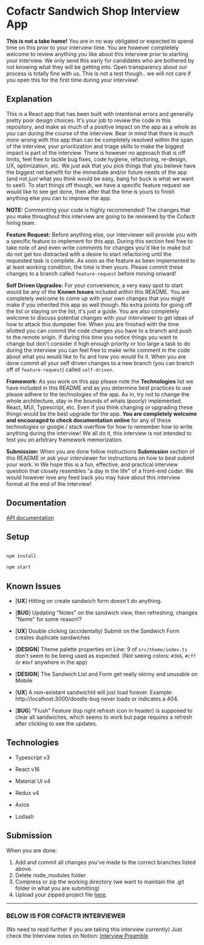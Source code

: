 # Cofactr Sandwich Shop Interview App

**This is not a take home!** You are in no way obligated or expected to spend time on this prior to your interview time. You are however completely welcome to review anything you like about this interview prior to starting your interview. We only send this early for candidates who are bothered by not knowing what they will be getting into. Open transparency about our process is totally fine with us. This is not a test though.. we will not care if you open this for the first time during your interview!

## Explanation
This is a React app that has been built with intentional errors and generally pretty poor design choices. It's your job to review the code in this repository, and make as much of a positive impact on the app as a whole as you can during the course of the interview. Bear in mind that there is _much more_ wrong with this app than can be completely resolved within the span of the interview, your prioritization and triage skills to make the biggest impact is part of the interview. There is however no approach that is off limits, feel free to tackle bug fixes, code hygiene, refactoring, re-design, UX, optimization, etc. We just ask that you pick things that you believe have the biggest net benefit for the immediate and/or future needs of the app (and not _just_ what you think would be easy, bang for buck is what we want to see!). To start things off though, we have a specific feature request we would like to see get done, then after that the time is yours to finish anything else you can to improve the app.

**NOTE:** Commenting your code is highly recommended! The changes that you make throughout this interview are going to be reviewed by the Cofactr hiring team.

**Feature Request:** Before anything else, our interviewer will provide you with a specific feature to implement for this app. During this section feel free to take note of and even write comments for changes you'd like to make but do not get too distracted with a desire to start refactoring until the requested task is complete. As soon as the feature as been implemented to at least working condition, the time is then yours. Please commit these changes to a branch called `feature-request` before moving onward!

**Self Driven Upgrades:** For your convenience, a very easy spot to start would be any of the **Known Issues** included within this README. You are completely welcome to come up with your own changes that you might make if you inherited this app as well though. No extra points for going off the list or staying on the list, it's just a guide. You are also completely welcome to discuss potential changes with your interviewer to get ideas of how to attack this dumpster fire. When you are finished with the time allotted you can commit the code changes you have to a branch and push to the remote origin. If during this time you notice things you want to change but don't consider it high enough priority or too large a task to do during the interview you can feel free to make write comment in the code about what you would like to fix and how you _would_ fix it. When you are done commit all your self driven changes to a new branch (you can branch off of `feature-request`) called `self-driven`.

**Framework:** As you work on this app please note the **Technologies** list we have included in this README and as you determine best practices to use please adhere to the technologies of the app. As in, try not to change the whole architecture, stay in the bounds of whats (poorly) implemented. React, MUI, Typescript, etc. Even if you think changing or upgrading these things would be the best upgrade for the app. **You are completely welcome and encouraged to check documentation online** for any of these technologies or google / stack overflow for how to remember how to write anything during the interview! We all do it, this interview is not intended to test you on arbitrary framework memorization.

**Submission:** When you are done follow instructions **Submission** section of this README or ask your interviewer for instructions on how to best submit your work. in We hope this is a fun, effective, and practical interview question that closely resembles "a day in the life" of a front-end coder. We would however love any feed back you may have about this interview format at the end of the interview!

## Documentation
[API documentation](https://github.com/Cofactr/sandwich-shop)

## Setup

```bash

npm install

npm start

```

## Known Issues

- [**UX**] Hitting on create sandwich form doesn't do anything.

- [**BUG**] Updating "Notes" on the sandwich view, then refreshing, changes "Name" for some reason!?

- [**UX**] Double clicking (accidentally) Submit on the Sandwich Form creates duplicate sandwiches

- [**DESIGN**] Theme palette properties on Line: 9 of `src/theme/index.ts` don't seem to be being used as expected. (Not seeing colors: `#366`, `#cff` or `#def` anywhere in the app)

- [**DESIGN**] The Sandwich List and Form get really skinny and unusable on Mobile

- [**UX**] A non-existant sandwichId will just load forever. Example: http://localhost:3000/doodle-bug never loads or indicates a 404.

- [**BUG**] "Flush" Feature (top right refresh icon in header) is supposed to clear all sandwiches, which seems to work but page requires a refresh after clicking to see the updates.
  

## Technologies

- Typescript v3

- React v16

- Material UI v4

- Redux v4

- Axios

- Lodash


## Submission

When you are done:
1. Add and commit all changes you've made to the correct branches listed above.
2. Delete node_modules folder
3. Compress or zip the working directory (we want to maintain the .git folder in what you are submitting)
4. Upload your zipped project file [here](https://www.dropbox.com/request/NqUNBsA6LVlmnMztyoaQ).

---

### BELOW IS FOR COFACTR INTERVIEWER
(No need to read further if you are taking this interview currently)
Just check the Interview notes on Notion: [Interview Preamble](https://www.notion.so/React-Sample-App-Interview-daf931222f194d649b90ad1564d845bc)
